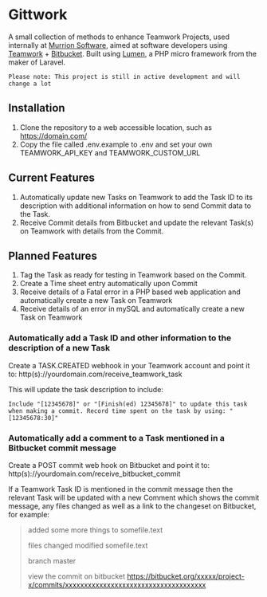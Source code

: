 # Gittwork

A small collection of methods to enhance Teamwork Projects, used internally at [Murrion Software](http://murrion.com), aimed at software developers using [Teamwork](https://www.teamwork.com/refer/murrion) + [Bitbucket](https://bitbucket.org/). Built using [Lumen](http://lumen.laravel.com/), a PHP micro framework from the maker of Laravel.

```
Please note: This project is still in active development and will change a lot
```

## Installation

1. Clone the repository to a web accessible location, such as https://domain.com/
2. Copy the file called .env.example to .env and set your own TEAMWORK_API_KEY and TEAMWORK_CUSTOM_URL

## Current Features

1. Automatically update new Tasks on Teamwork to add the Task ID to its description with additional information on how to send Commit data to the Task.
2. Receive Commit details from Bitbucket and update the relevant Task(s) on Teamwork with details from the Commit.

## Planned Features

1. Tag the Task as ready for testing in Teamwork based on the Commit.
2. Create a Time sheet entry automatically upon Commit
3. Receive details of a Fatal error in a PHP based web application and automatically create a new Task on Teamwork
4. Receive details of an error in mySQL and automatically create a new Task on Teamwork

### Automatically add a Task ID and other information to the description of a new Task

Create a TASK.CREATED webhook in your Teamwork account and point it to: http(s)://yourdomain.com/receive_teamwork_task

This will update the task description to include:

```Include "[12345678]" or "[Finish(ed) 12345678]" to update this task when making a commit. Record time spent on the task by using: "[12345678:30]"```

### Automatically add a comment to a Task mentioned in a Bitbucket commit message

Create a POST commit web hook on Bitbucket and point it to: http(s)://yourdomain.com/receive_bitbucket_commit

If a Teamwork Task ID is mentioned in the commit message then the relevant Task will be updated with a new Comment which shows the commit message, any files changed as well as a link to the changeset on Bitbucket, for example:


> added some more things to somefile.text
> 
> files changed
> modified somefile.text
> 
> branch
> master
> 
> view the commit on bitbucket
> https://bitbucket.org/xxxxx/project-x/commits/xxxxxxxxxxxxxxxxxxxxxxxxxxxxxxxxxxxxx
>
